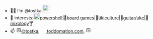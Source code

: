 - 🖖🏻 I’m @tostka <img width='24' height='24' src='tin-omen-moai-beard-fez-64x64i-t.ico'>
- 🧐 interests:<img width='20' height='20' src='powershell-simple-term.ico'>[powershell](https://github.com/tostka?tab=repositories)|🎲[board games](https://www.boardgamegeek.com/user/tin0men)|🌴[tikiculture](https://www.critiki.com/)|🎸[guitar](https://www.pinterest.com/pin/130885932892796096/)/[uke](http://www.tikiking.com/Mug_fluke_info1.html)|🍹[mixology](https://www.grogalizer.com/)🍸
- 📫 [<img width='16' height='16' src='twtr-x-16.png'>@tostka](http://twitter.com/tostka), [<img width='16' height='16' src='ip_tinytin.ico'> toddomation.com](https://www.toddomation.com/), [<img width='16' height='16' src='https://github.com/tostka/tostka/blob/1060f010e0929e67a582f2fb78c20766887b64b3/twtr-x-16.png'>](https://www.linkedin.com/in/todd-kadrie/)

<!---
tostka/tostka is a ✨ special ✨ repository because its `README.md` (this file) appears on your GitHub profile.
You can click the Preview link to take a look at your changes.
--->
